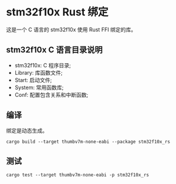 # stm32f10x Rust 绑定

这是一个 C 语言的 stm32f10x 使用 Rust FFI 绑定的库。

## stm32f10x C 语言目录说明

- stm32f10x: C 程序目录;
- Library: 库函数文件;
- Start: 启动文件;
- System: 常用函数库;
- Conf: 配置包含关系和中断函数;

## 编译

绑定是动态生成。

```shell
cargo build --target thumbv7m-none-eabi --package stm32f10x_rs
```

## 测试

```shell
cargo test --target thumbv7m-none-eabi -p stm32f10x_rs
```
